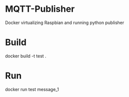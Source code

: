 # MQTT-Publisher
Docker virtualizing Raspbian and running python publisher

# Build
docker build -t test .

# Run

docker run test message_1

